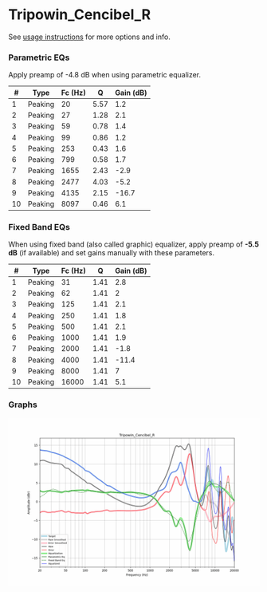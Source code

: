 # Tripowin_Cencibel_R
See [usage instructions](https://github.com/jaakkopasanen/AutoEq#usage) for more options and info.

### Parametric EQs
Apply preamp of -4.8 dB when using parametric equalizer.

|   # | Type    |   Fc (Hz) |    Q |   Gain (dB) |
|-----|---------|-----------|------|-------------|
|   1 | Peaking |        20 | 5.57 |         1.2 |
|   2 | Peaking |        27 | 1.28 |         2.1 |
|   3 | Peaking |        59 | 0.78 |         1.4 |
|   4 | Peaking |        99 | 0.86 |         1.2 |
|   5 | Peaking |       253 | 0.43 |         1.6 |
|   6 | Peaking |       799 | 0.58 |         1.7 |
|   7 | Peaking |      1655 | 2.43 |        -2.9 |
|   8 | Peaking |      2477 | 4.03 |        -5.2 |
|   9 | Peaking |      4135 | 2.15 |       -16.7 |
|  10 | Peaking |      8097 | 0.46 |         6.1 |

### Fixed Band EQs
When using fixed band (also called graphic) equalizer, apply preamp of **-5.5 dB** (if available) and set gains manually with these parameters.

|   # | Type    |   Fc (Hz) |    Q |   Gain (dB) |
|-----|---------|-----------|------|-------------|
|   1 | Peaking |        31 | 1.41 |         2.8 |
|   2 | Peaking |        62 | 1.41 |         2   |
|   3 | Peaking |       125 | 1.41 |         2.1 |
|   4 | Peaking |       250 | 1.41 |         1.8 |
|   5 | Peaking |       500 | 1.41 |         2.1 |
|   6 | Peaking |      1000 | 1.41 |         1.9 |
|   7 | Peaking |      2000 | 1.41 |        -1.8 |
|   8 | Peaking |      4000 | 1.41 |       -11.4 |
|   9 | Peaking |      8000 | 1.41 |         7   |
|  10 | Peaking |     16000 | 1.41 |         5.1 |

### Graphs
![](./Tripowin_Cencibel_R.png)
